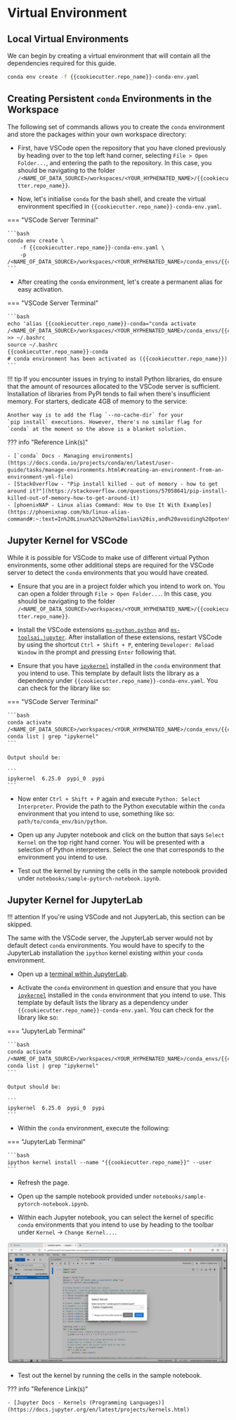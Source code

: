 # Virtual Environment

## Local Virtual Environments

We can begin by creating a virtual environment that
will contain all the dependencies required for this guide.

```bash
conda env create -f {{cookiecutter.repo_name}}-conda-env.yaml
```

## Creating Persistent `conda` Environments in the Workspace

The following set of commands allows you to create the `conda` 
environment and store the packages within your own
workspace directory:

- First, have VSCode open the repository that you have cloned
  previously by heading over to the top left hand corner, selecting
  `File > Open Folder...`, and entering the path to the repository.
  In this case, you should be navigating to the folder
  `/<NAME_OF_DATA_SOURCE>/workspaces/<YOUR_HYPHENATED_NAME>/{{cookiecutter.repo_name}}`.

- Now, let's initialise `conda` for the bash shell, and create
  the virtual environment specified in
  `{{cookiecutter.repo_name}}-conda-env.yaml`.

=== "VSCode Server Terminal"

    ```bash
    conda env create \
        -f {{cookiecutter.repo_name}}-conda-env.yaml \
        -p /<NAME_OF_DATA_SOURCE>/workspaces/<YOUR_HYPHENATED_NAME>/conda_envs/{{cookiecutter.repo_name}}
    ```

- After creating the `conda` environment, let's create a permanent
  alias for easy activation.

=== "VSCode Server Terminal"

    ```bash
    echo 'alias {{cookiecutter.repo_name}}-conda="conda activate /<NAME_OF_DATA_SOURCE>/workspaces/<YOUR_HYPHENATED_NAME>/conda_envs/{{cookiecutter.repo_name}}"' >> ~/.bashrc
    source ~/.bashrc
    {{cookiecutter.repo_name}}-conda
    # conda environment has been activated as ({{cookiecutter.repo_name}})
    ```

!!! tip
    If you encounter issues in trying to install Python libraries,
    do ensure that the amount of resources allocated to the VSCode
    server is sufficient. Installation of libraries from PyPI tends
    to fail when there's insufficient memory. For starters, dedicate
    4GB of memory to the service:

    Another way is to add the flag `--no-cache-dir` for your
    `pip install` executions. However, there's no similar flag for
    `conda` at the moment so the above is a blanket solution.

??? info "Reference Link(s)"

    - [`conda` Docs - Managing environments](https://docs.conda.io/projects/conda/en/latest/user-guide/tasks/manage-environments.html#creating-an-environment-from-an-environment-yml-file)
    - [StackOverflow - "Pip install killed - out of memory - how to get around it?"](https://stackoverflow.com/questions/57058641/pip-install-killed-out-of-memory-how-to-get-around-it)
    - [phoenixNAP - Linux alias Command: How to Use It With Examples](https://phoenixnap.com/kb/linux-alias-command#:~:text=In%20Linux%2C%20an%20alias%20is,and%20avoiding%20potential%20spelling%20errors.)

## Jupyter Kernel for VSCode

While it is possible for VSCode to make use of different virtual Python
environments, some other additional steps are required for the VSCode
server to detect the `conda` environments that you would have created.

- Ensure that you are in a project folder which you intend to work
  on. You can open a folder through `File > Open Folder...`.
  In this case, you should be navigating to the folder
  `/<NAME_OF_DATA_SOURCE>/workspaces/<YOUR_HYPHENATED_NAME>/{{cookiecutter.repo_name}}`.

- Install the VSCode extensions [`ms-python.python`][py-ext] and
  [`ms-toolsai.jupyter`][jy-ext]. After installation of these 
  extensions, restart VSCode by using the shortcut `Ctrl + Shift + P`, 
  entering `Developer: Reload Window` in the prompt and pressing 
  `Enter` following that.

- Ensure that you have [`ipykernel`][ipyk] installed in the `conda` 
  environment that you intend to use. This template by default lists 
  the library as a dependency under 
  `{{cookiecutter.repo_name}}-conda-env.yaml`. You can check for the
  library like so:

=== "VSCode Server Terminal"

    ```bash
    conda activate /<NAME_OF_DATA_SOURCE>/workspaces/<YOUR_HYPHENATED_NAME>/conda_envs/{{cookiecutter.repo_name}}
    conda list | grep "ipykernel"
    ```
    
    Output should be:

    ```
    ipykernel  6.25.0  pypi_0  pypi
    ```

- Now enter `Ctrl + Shift + P` again and execute 
  `Python: Select Interpreter`. Provide the path to the Python 
  executable within the `conda` environment that you intend to use, 
  something like so: `path/to/conda_env/bin/python`.

- Open up any Jupyter notebook and click on the button that says
  `Select Kernel` on the top right hand corner. You will be presented
  with a selection of Python interpreters. Select the one that
  corresponds to the environment you intend to use.

- Test out the kernel by running the cells in the sample notebook
  provided under `notebooks/sample-pytorch-notebook.ipynb`.

[py-ext]: https://marketplace.visualstudio.com/items?itemName=ms-python.python
[jy-ext]: https://marketplace.visualstudio.com/items?itemName=ms-toolsai.jupyter
[ipyk]: https://ipython.readthedocs.io/en/stable/install/kernel_install.html

## Jupyter Kernel for JupyterLab

!!! attention
    If you're using VSCode and not JupyterLab, this section can be 
    skipped.

The same with the VSCode server, the JupyterLab server would not by 
default detect `conda` environments. You would have to specify to the 
JupyterLab installation the `ipython` kernel existing within your 
`conda` environment.

- Open up a [terminal within JupyterLab][jy-tty].

- Activate the `conda` environment in question and ensure that you have
  [`ipykernel`][ipyk] installed in the `conda` environment that you 
  intend to use. This template by default lists the library as a 
  dependency under `{{cookiecutter.repo_name}}-conda-env.yaml`. You can 
  check for the library like so:

=== "JupyterLab Terminal"

    ```bash
    conda activate /<NAME_OF_DATA_SOURCE>/workspaces/<YOUR_HYPHENATED_NAME>/conda_envs/{{cookiecutter.repo_name}}
    conda list | grep "ipykernel"
    ```
    
    Output should be:

    ```
    ipykernel  6.25.0  pypi_0  pypi
    ```

- Within the `conda` environment, execute the following:

=== "JupyterLab Terminal"

    ```bash
    ipython kernel install --name "{{cookiecutter.repo_name}}" --user
    ```

- Refresh the page.

- Open up the sample notebook provided under `notebooks/sample-pytorch-notebook.ipynb`.

- Within each Jupyter notebook, you can select the kernel of specific
  `conda` environments that you intend to use by heading to the toolbar 
  under `Kernel` -> `Change Kernel...`.

![Run:ai - JupyterLab Server Change Kernel](assets/screenshots/runai-jupyterlab-server-change-kernel.png)

- Test out the kernel by running the cells in the sample notebook.

??? info "Reference Link(s)"

    - [Jupyter Docs - Kernels (Programming Languages)](https://docs.jupyter.org/en/latest/projects/kernels.html)

[jy-tty]: https://jupyterlab.readthedocs.io/en/stable/user/terminal.html